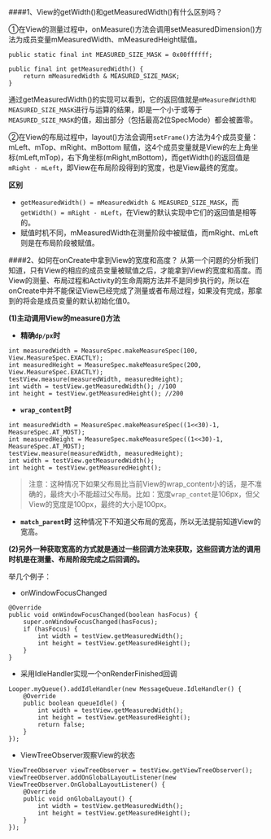 ####1、View的getWidth()和getMeasuredWidth()有什么区别吗？

①在View的测量过程中，onMeasure()方法会调用setMeasuredDimension()方法为成员变量mMeasuredWidth、mMeasuredHeight赋值。
```
public static final int MEASURED_SIZE_MASK = 0x00ffffff;

public final int getMeasuredWidth() {
    return mMeasuredWidth & MEASURED_SIZE_MASK;
}
```
通过getMeasuredWidth()的实现可以看到，它的返回值就是```mMeasuredWidth和MEASURED_SIZE_MASK```进行与运算的结果，即是一个小于或等于```MEASURED_SIZE_MASK```的值，超出部分（包括最高2位SpecMode）都会被置零。

②在View的布局过程中，layout()方法会调用``setFrame()``方法为4个成员变量：mLeft、mTop、mRight、mBottom 赋值，这4个成员变量就是View的左上角坐标(mLeft,mTop)，右下角坐标(mRight,mBottom)，而getWidth()的返回值是```mRight - mLeft```，即View在布局阶段得到的宽度，也是View最终的宽度。

**区别**
-  ```getMeasuredWidth() = mMeasuredWidth & MEASURED_SIZE_MASK```，而 ```getWidth() = mRight - mLeft```，在View的默认实现中它们的返回值是相等的。
-  赋值时机不同，mMeasuredWidth在测量阶段中被赋值，而mRight、mLeft则是在布局阶段被赋值。

####2、如何在onCreate中拿到View的宽度和高度？
从第一个问题的分析我们知道，只有View的相应的成员变量被赋值之后，才能拿到View的宽度和高度。而View的测量、布局过程和Activity的生命周期方法并不是同步执行的，所以在onCreate中并不能保证View已经完成了测量或者布局过程，如果没有完成，那拿到的将会是成员变量的默认初始化值0。

**(1)主动调用View的measure()方法**

- **精确```dp/px```时**
```
int measuredWidth = MeasureSpec.makeMeasureSpec(100, View.MeasureSpec.EXACTLY);
int measuredHeight = MeasureSpec.makeMeasureSpec(200, View.MeasureSpec.EXACTLY);
testView.measure(measuredWidth, measuredHeight);
int width = testView.getMeasuredWidth(); //100
int height = testView.getMeasuredHeight(); //200
```
- **```wrap_content```时**
```
int measuredWidth = MeasureSpec.makeMeasureSpec((1<<30)-1, MeasureSpec.AT_MOST);
int measuredHeight = MeasureSpec.makeMeasureSpec((1<<30)-1, MeasureSpec.AT_MOST);
testView.measure(measuredWidth, measuredHeight);
int width = testView.getMeasuredWidth();
int height = testView.getMeasuredHeight(); 
```

>注意：这种情况下如果父布局比当前View的wrap_content小的话，是不准确的，最终大小不能超过父布局。比如：宽度```wrap_contet```是106px，但父View的宽度是100px，最终的大小是100px。

-  **```match_parent```时**
这种情况下不知道父布局的宽高，所以无法提前知道View的宽高。

**(2)另外一种获取宽高的方式就是通过一些回调方法来获取，这些回调方法的调用时机是在测量、布局阶段完成之后回调的。**

举几个例子：

- onWindowFocusChanged
```
@Override
public void onWindowFocusChanged(boolean hasFocus) {
    super.onWindowFocusChanged(hasFocus);
    if (hasFocus) {
        int width = testView.getMeasuredWidth();
        int height = testView.getMeasuredHeight();
    }
}
```

- 采用IdleHandler实现一个onRenderFinished回调
```
Looper.myQueue().addIdleHandler(new MessageQueue.IdleHandler() {
    @Override
    public boolean queueIdle() {
        int width = testView.getMeasuredWidth();
        int height = testView.getMeasuredHeight();
        return false;
    }
});
```
- ViewTreeObserver观察View的状态
```
ViewTreeObserver viewTreeObserver = testView.getViewTreeObserver();
viewTreeObserver.addOnGlobalLayoutListener(new ViewTreeObserver.OnGlobalLayoutListener() {
    @Override
    public void onGlobalLayout() {
        int width = testView.getMeasuredWidth();
        int height = testView.getMeasuredHeight();
    }
});
```

